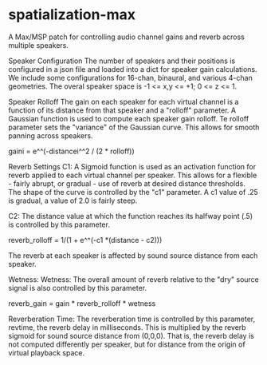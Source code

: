 # spatialization-max
A Max/MSP patch for controlling audio channel gains and reverb across multiple speakers.

Speaker Configuration
The number of speakers and their positions is configured in a json file and loaded into a dict for speaker gain calculations. We include some configurations for 16-chan, binaural, and various 4-chan geometries. The overal speaker space is -1 <= x,y <= +1; 0 <= z <= 1.

Speaker Rolloff
The gain on each speaker for each virtual channel is a function of its distance from that speaker and a "rolloff" parameter. A Gaussian function is used to compute each speaker gain rolloff. Te rolloff parameter sets the "variance" of the Gaussian curve. This allows for smooth panning across speakers.

gaini = e^^(-distancei^^2 / (2 * rolloff))

Reverb Settings
C1: A Sigmoid function is used as an activation function for reverb applied to each virtual channel per speaker. This allows for a flexible - fairly abrupt, or gradual  - use of reverb at desired distance thresholds. The shape of the curve is controlled by the "c1" parameter. A c1 value of .25 is gradual, a value of 2.0 is fairly steep.

C2: The distance value at which the function reaches its halfway point (.5) is controlled by this parameter. 

reverb_rolloff = 1/(1 + e^^(-c1 *(distance - c2)))

The reverb at each speaker is affected by sound source distance from each speaker. 

Wetness:
Wetness: The overall amount of reverb relative to the "dry" source signal is also controlled by this parameter.

reverb_gain = gain * reverb_rolloff * wetness

Reverberation Time: 
The reverberation time is controlled by this parameter, revtime, the reverb delay in milliseconds. This is multiplied by the reverb sigmoid for sound source distance from (0,0,0). That is, the reverb delay is not computed differently per speaker, but for distance from the origin of virtual playback space.
